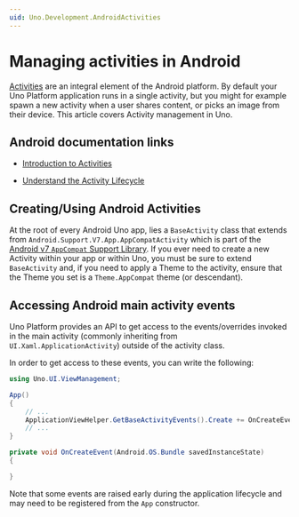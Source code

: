 ```yaml
---
uid: Uno.Development.AndroidActivities
---
```


# Managing activities in Android

[Activities](https://developer.android.com/reference/android/app/Activity) are an integral element of the Android platform. By default your Uno Platform application runs in a single activity, but you might for example spawn a new activity when a user shares content, or picks an image from their device. This article covers Activity management in Uno.

## Android documentation links

- [Introduction to Activities](https://developer.android.com/guide/components/activities/intro-activities)

- [Understand the Activity Lifecycle](https://developer.android.com/guide/components/activities/activity-lifecycle)

## Creating/Using Android Activities

At the root of every Android Uno app, lies a `BaseActivity` class that extends from `Android.Support.V7.App.AppCompatActivity` which is part of the [Android v7 `AppCompat` Support Library](https://developer.android.com/topic/libraries/support-library/features.html#v7-appcompat). If you ever need to create a new Activity within your app or within Uno, you must be sure to extend `BaseActivity` and, if you need to apply a Theme to the activity, ensure that the Theme you set is a `Theme.AppCompat` theme (or descendant).

## Accessing Android main activity events

Uno Platform provides an API to get access to the events/overrides invoked in the main activity (commonly inheriting from `UI.Xaml.ApplicationActivity`) outside of the activity class.

In order to get access to these events, you can write the following:

```csharp
using Uno.UI.ViewManagement;

App()
{
    // ...
    ApplicationViewHelper.GetBaseActivityEvents().Create += OnCreateEvent;
    // ...
}

private void OnCreateEvent(Android.OS.Bundle savedInstanceState)
{

}
```

Note that some events are raised early during the application lifecycle and may need to be registered from the `App` constructor.
